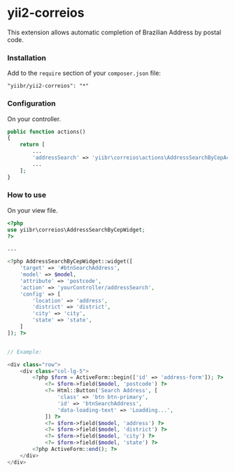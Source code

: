 yii2-correios
=============

This extension allows automatic completion of Brazilian Address by postal code.


### Installation


Add to the ```require``` section of your `composer.json` file:

```
"yiibr/yii2-correios": "*"
```


### Configuration

On your controller.

```php
public function actions()
{
    return [
        ...
        'addressSearch' => 'yiibr\correios\actions\AddressSearchByCepAction'
        ...
    ];
}
```


### How to use

On your view file.

```php
<?php
use yiibr\correios\AddressSearchByCepWidget;
?>

...

<?php AddressSearchByCepWidget::widget([
    'target' => '#btnSearchAddress',
    'model' => $model,
    'attribute' => 'postcode',
    'action' => 'yourController/addressSearch',
    'config' => [
        'location' => 'address',
        'district' => 'district',
        'city' => 'city',
        'state' => 'state',
    ]
]); ?>

```

```php

// Example:

<div class="row">
    <div class="col-lg-5">
        <?php $form = ActiveForm::begin(['id' => 'address-form']); ?>
            <?= $form->field($model, 'postcode') ?>
            <?= Html::Button('Search Address', [
                'class' => 'btn btn-primary', 
                'id' => 'btnSearchAddress',
                'data-loading-text' => 'Loadding...',
            ]) ?>
            <?= $form->field($model, 'address') ?>
            <?= $form->field($model, 'district') ?>
            <?= $form->field($model, 'city') ?>
            <?= $form->field($model, 'state') ?>
        <?php ActiveForm::end(); ?>
    </div>
</div>
```

